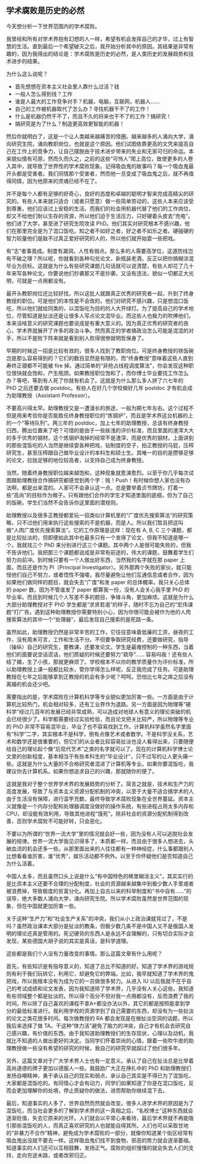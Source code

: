 ## 学术腐败是历史的必然

今天想分析一下世界范围内的学术腐败。

我曾经和所有对学术界抱有幻想的人一样，希望有机会发挥自己的才华，过上有智慧的生活。直到最后一个希望破灭之后，我开始分析其中的原因。其结果是非常有趣的，因为我得出的结论是：学术腐败是历史的必然，是人类历史的发展趋势和技术进步的结果。

为什么这么说呢？

*   首先想想在资本主义社会里人靠什么过活？钱
*   一般人怎么得到钱？工作
*   谁是人最大的工作竞争对手？机器，电脑，互联网，机器人……
*   自己的工作被机器取代了怎么办？寻找机器干不了的工作！
*   什么是机器仍然干不了，而且不久的将来也干不了的工作？搞研究！
*   搞研究是为了什么？制造更高效更智能的机器！

然后你就明白了，这是一个让人类越来越痛苦的怪圈。越来越多的人涌向大学，涌向研究生院，涌向教职岗位，也就是这个原因。他们试图依靠更高的文凭来提高自己在工作上的竞争力，让自己摆脱由于技术进步带来的失业和无家可归的命运。本来貌似情有可原，然而久而久之，之前的这些“可怜人”爬上高位，致使更多的人卷入其中，就导致了世界性的学术腐败现象。记得吸血鬼的故事吗？每一个吸血鬼最开头都是受害者。我们同情那个受害者，然而他一旦变成了吸血鬼之后，就不再值得同情，因为他原来的灵魂已经不在了。

并不是每个人都有足够的好奇心，良好的态度和卓越的聪明才智来完成高精尖的研究的。有些人本来就只适合（或者只愿意）做一些简单劳动的，这些人本来应该受到尊重，他们应该过上安稳的生活。而我们的社会用机器代替了他们的工作岗位，却又不给他们耐以生存的资源，所以他们迫于生活压力，只好硬着头皮去“充电”。他们进了大学，甚至进了研究生院攻读 PhD。他们其实对研究根本不感兴趣，他们在那里完全是为了混口饭吃。知之者不如好之者，好之者不如乐之者。硬碰硬的智力较量他们是敌不过真正爱好研究的人的，所以他们就开始耍一些把戏。

有“志”者事竟成。制度有漏洞，人性有弱点。那么多的人需要高学位，这道防线岂有不破之理？所以呢，你就看到各种勾兑论文，新瓶装老酒，反正以把你搞糊涂混毕业为目标。这就是为什么有些研究课题几句话就可以说清楚，有些人却花了几十年来写各种论文。你要说他们抄袭那又不是抄袭，又没有违法，貌似一切都正大光明，可就是一点用都没有。

最开头教职岗位还比较好找，所以这批人就跟真正优秀的研究者一起，升到了终身教授的职位。可是他们的本性是不会改的，他们对研究不感兴趣，只是想混口饭吃，所以他们就给同类的，以混饭吃为目的的人大开绿灯。为了提高自己的学术地位，尽管知道是扯淡还是让很多人写点论文混毕业。而这些人也极力的吹捧他们，本来没啥意义的研究课题也要说成是有重大意义的。因为真正优秀的研究者的良心，学术界就展开了许多的政治斗争。然而真正的学者搞政治怎么可能是混混的对手，所以不是败下阵来就是看到别人败得很惨就明哲保身了。

早期的时候这一招是比较有效的，很多人找到了教职岗位。可是终身教授的铁饭碗岂是那么容易得到的？它们的数目显然是有限的，而“终身教授”意味着这些人直到寿终正寝都不可能被 fire 掉。通过简单的“非抢占线程调度算法”，你会发现这种职位很快就会饱和，产生瓶颈。如果教授职位饱和了，而你博士毕业要找工作怎么办？等吧，等到有人死了你就有机会了。这就是为什么那么多人拼了六七年的 PhD 之后还要去做 postdoc。有些人在好几个学校做好几年 postdoc 才有机会成为助理教授（Assistant Professor）。

不要高兴得太早。助理教授又是一遭漫长的旅途，一般为期七年左右。这个过程不但是用来考验你是否能胜任终身教授职位的“炼钢炉”，而且是学术界这台机器的上的一个“等待队列”。两三年的 postdoc，加上七年的助理教授，总该有终身教授归西，腾出位置来了吧？可惜的是由于一些肤浅的评价标准，而且里面的渣滓大大的多于优秀的钢材，这个炼钢炉淘掉的经常不是渣滓，而是优秀的钢材。上面讲到的那些混饭吃的人当然是继续耍各种把戏，钻制度的空子，拍正教授的马屁，压榨研究生，甚至压榨跟自己做毕业设计的本科生和硕士生。其唯一的目的是攒够足够的论文，拉拢足够的地位较高者，以支持自己成为终身教授。

当然，随着终身教授职位越来越饱和，这种现象就愈演愈烈。以至于你几乎每次试图跟助理教授合作搞研究都感觉到两个字：贱！Push！有时候你想人家也没有办法啊，都是出来混的。人家可不会承认这一点。总是要举着贞节牌坊，打着一些“高尚”的目标作为幌子。只有跟他们合作的学生才知道里面的底细，但为了自己的饭碗，学生们当然不会告诉你这里面的潜规则。

助理教授以及很多正教授都爱玩一招类似计算机里的“广度优先搜索算法”的研究策略，只不过他们用来执行这些搜索的不是机器，而是人。所以我们暂且把这叫做“人肉广度优先搜索算法”。它的工作原理是这样：现在有 A, B, C 三个课题，都是比较扯淡的，但即便如此其中也最多只有一个发得了论文，但我不知道是哪一个。我就找三个 PhD 来分别进行这三个课题。其中两个人是很可能失败的，但我不告诉他们。我把那三个课题都说成是非常有前途的，伟大的课题，鼓舞着学生们努力向前冲。到时候只要有一个人做出好东西，当然我的名字就在那 paper 上面，而且还是作为 PI（Principal Investigator）。另外那两个失败的家伙，就只能怪他们自己不努力，或者悟性不强喽。我尽量避免让他们互通信息或者合作，因为如果他们做同样的题目，就会失去“广度”和发 paper 的总体概率。我只关心总体的 paper 数，因为不管谁发了 paper 都算我一份，没有人会关心我手里 PhD 的毕业率。而且到时候几个人写差不多的题目，争锋斗角，更加麻烦。这就是为什么大部分助理教授对于 PhD 学生都是“求贤若渴”的样子，随时不忘为自己的“宏伟课题”打广告。遇到这种助理教授你需要特别小心，因为你很可能会被作为他的人肉搜索算法的其中一个“处理器”，最后发现自己搜索的是死路一条。

虽然如此，助理教授仍然是非常辛苦的工作，它往往意味着低廉的工资，昼夜的工作，没有周末可言，工作和生活不分。不但要争取研究经费，还要做研究，指导（操纵）自己的研究生，要教课，还要发论文。学生是最难控制的一种东西，当着他们的面要说空话谎话，他们质疑的时候还要努力“疏导”…… 容易吗我！还有些人结了婚，生了小孩，那就更麻烦了。学校根本不以你的教学质量作为评价标准，所以助理教授上课一般都比较水，管你学得怎么样呢，反正我完成了任务。可是助理教授在七年之后能够拿到正教授的机会有多少呢？呵呵。恐怕比七年之痒之后没有离婚的机会还少吧。

需要指出的是，学术腐败在计算机科学等专业貌似更加厉害一些。一方面是由于计算机比较热门，机会相对较多，还有工业界作为退路。另一方面是因为物理等“硬科学”经过几百年的发展已经非常成熟，可以造成对地球人有意义的理论突破的机会已经很少了。科学都需要经过实验检验，而且论文把关比较严，所以物理等专业的 PhD 非常不容易混毕业，毕业了也不容易找到工作。计算机科学虽然名字里面有“科学”二字，其实根本不是科学，倒有点像艺术或者数学。不是科学没关系，艺术和数学还是很重要的，但它们的从业者比较容易扯淡也没人看得出来，只要随便给自己的理论起个像“后现代艺术”之类的名字就可以了。现在的计算机科学博士论文里的创新程度，基本相当于有些本科生的“毕业设计”，只不过写的让人更头痛一些。这就是为什么大量的不合格研究者混进了计算机等专业。如果你要混饭吃，我建议你去计算机系。如果你想追求自己的兴趣，那就随你的便了。

这就是我对于整个世界学术界的发展趋势的分析了。简言之就是，技术和生产力的高度发展，导致了与资本主义资源分配机制的冲突，以至于大量不适合搞学术的人由于生活没有保障，进行滥竽充数，最终导致学术腐败现象在全世界蔓延。资本主义就像是一个内存分配和处理器调度没做好的操作系统，有些进程占用太多内存和 CPU，却没能有效利用，导致其他进程“饿死”。除非社会的资源分配机制得到改善，否则学术腐败不可能好转，只会恶化。

不要以为所谓的“世界一流大学”里的情况就会好一些，因为没有人可以逃脱社会发展的规律。世界一流大学我见识得多了，本质都一样。而且由于很多人想进去，头破血流的机会还多一些。从那里面出来的人往往都有一种神经症，什么事都跟别人比想看看谁厉害，谁“优秀”，娱乐活动都不例外。以至于你怀疑他们是否知道自己为什么活着。

中国人太多，而且虽然口头上说是什么“有中国特色的稀里糊涂主义”，其实实行的是比资本主义还要不合理的分配制度，社会的资源越来越集中到极少数人手里或者被浪费掉，导致极度的贫富分化。再加上自古以来的科举制度和“书中自有……”的误导，绝大多数人涌向大学，涌向研究生院。所以学术腐败虽然是世界范围的现象，但在中国就更加厉害一些。

关于这种“生产力”和“社会生产关系”的冲突，我们从小上政治课就背过了，不是吗？虽然政治课本大部分是扯淡的教条，但极少数几条不是中国人又不是俄国人发明的理论还真是管用的。死记硬背的东西人是永远不会理解的，只有切合实际才会发现，某些德国大胡子说的其实是真话，是科学道理。

这些都是我们个人没有力量改变的事情。那么这篇文章有什么用呢？

首先，有些知识是有指导意义的，知道了总比不知道的好。知道了学术界的游戏规则有利于我们玩转它，利用它，却避免它的弊端。比如，我早就知道了学术界的鬼把戏，所以我根本没有为成为它的一员做很多努力。从进入 IU 以后我就不在乎自己的考试成绩和论文发表，因为我知道除了学术界，几乎没有人关心这些。我知道有些领域整个都是扯淡的，所以得个高分不但对我一点用都没有，反而浪费了我的时间。所以除了自己喜欢的课程不拿A+都没办法以外，其它的都是按照能拿到学分的最低标准进行。我利用学校的资源学到了自己需要的东西，却没有为一些扯淡的论文之类花很多时间。每次做教授的 RA 都会发现是在做扯淡空洞的话题，所以我后来选择了做 TA。干这种“体力活”避免了脑力的冲突，自己才有机会去研究自己感兴趣，有价值的东西。由于我知道助理教授们的生存现状，心理以及动机，我就比不知道的人做出更好的决定。当同学们怀着崇尚的心情，跟着一些吹牛皮的助理教授做一些没有希望的研究的时候，我自己的研究早就超过了他们很多年。

另外，这篇文章对于广大学术界人士也有一定意义。承认了自己在扯淡总是比举着高尚道德的牌子更加以德服人一些。我鼓励广大正在挣扎中的 PhD 和助理教授们发扬自嘲精神，勇于承认自己的现实和弱点，承认自己其实是不得已为了混饭吃，大家都是混饭吃的。有同情心才会有动力，同学们如果知道了你是在混口饭吃，反而会更加理解你的处境，停止质疑你的做法，进而帮助你继续混下去。

最后，知道事实的人多了，世界自然而然就会改变。很多人进学术界的原因是为了混饭吃，而当社会更多的了解到学术界的这一真相之后，“名校博士”这种东西就会逐渐贬值，失去它原来的光环。人们就会以平常心来看待，最后学术界就不再能吸引那些混饭吃的人，而真正喜欢研究的人也就能自得其所。人们也可以采取甘地的“非暴力不合作”精神，避免成为学术腐败的一部分，就像你知道某个街区经常有吸血鬼出没就不要去一样。这样吸血鬼们找不到食物，邪恶的势力就会逐渐萎缩。知道事实的人们还可以互相鼓舞，发扬正气。腐败的组织慢慢的就会失去人们的支持，走向穷途末路，或者改邪归正。